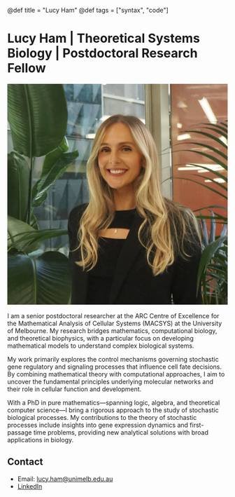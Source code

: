@def title = "Lucy Ham"
@def tags = ["syntax", "code"]

# Lucy Ham | Theoretical Systems Biology | Postdoctoral Research Fellow

![image](profile.png)

I am a senior postdoctoral researcher at the ARC Centre of Excellence for the Mathematical Analysis of Cellular Systems (MACSYS) at the University of Melbourne. My research bridges mathematics, computational biology, and theoretical biophysics, with a particular focus on developing mathematical models to understand complex biological systems.

My work primarily explores the control mechanisms governing stochastic gene regulatory and signaling processes that influence cell fate decisions. By combining mathematical theory with computational approaches, I aim to uncover the fundamental principles underlying molecular networks and their role in cellular function and development. 

With a PhD in pure mathematics—spanning logic, algebra, and theoretical computer science—I bring a rigorous approach to the study of stochastic biological processes. My contributions to the theory of stochastic processes include insights into gene expression dynamics and first-passage time problems, providing new analytical solutions with broad applications in biology.



## Contact
- Email: [lucy.ham@unimelb.edu.au](mailto:lucy.ham@unimelb.edu.au)  
- [LinkedIn](https://linkedin.com/in/lucy-ham-6a72283b)



